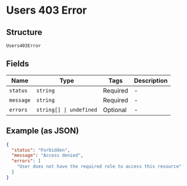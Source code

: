 
# Users 403 Error

## Structure

`Users403Error`

## Fields

| Name | Type | Tags | Description |
|  --- | --- | --- | --- |
| `status` | `string` | Required | - |
| `message` | `string` | Required | - |
| `errors` | `string[] \| undefined` | Optional | - |

## Example (as JSON)

```json
{
  "status": "Forbidden",
  "message": "Access denied",
  "errors": [
    "User does not have the required role to access this resource"
  ]
}
```

